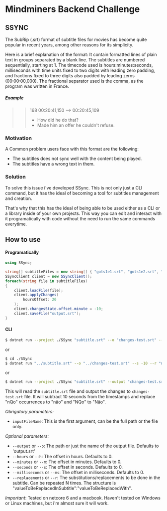 # Mindminers Backend Challenge
## SSYNC
The SubRip (.srt) format of subtitle files for movies has become quite popular in recent years, among other reasons for its simplicity.

Here is a brief explanation of the format: It contain formatted lines of plain text in groups separated by a blank line. The subtitles are numbered sequentially, starting at 1. The timecode used is hours:minutes:seconds, milliseconds with time units fixed to two digits with leading zero padding, and fractions fixed to three digits also padded by leading zeros (00:00:00,000). The fractional separator used is the comma, as the program was written in France.

##### Example

> > 168 
> > 00:20:41,150 --> 00:20:45,109 
> > - How did he do that? 
> > - Made him an offer he couldn't refuse.

### Motivation
A Common problem users face with this format are the following:

- The subtitles does not sync well with the content being played.
- The subtitles have a wrong text in them.

### Solution
To solve this issue i've developed SSync. This is not only just a CLI command, but it has the ideal of becoming a tool for subtitles management and creation.

That's why that this has the ideal of being able to be used either as a CLI or a library inside of your own projects. This way you can edit and interact with it programatically with code without the need to run the same commands everytime.

## How to use

#### Programatically

```cs
using SSync;

string[] subtitleFiles = new string[] { "gots1e1.srt", "gots1e2.srt", "gots1e3.srt", "gots1e4.srt"}
SSyncClient client = new SSyncClient();
foreach(string file in subtitleFiles)
{
    client.loadFile(file);
    client.applyChanges(
        hoursOffset: 20
    );
    client.changesState.offset.minute = -10;
    client.saveFile("output.srt");
}
```

#### CLI

```bash
$ dotnet run --project ./SSync "subtitle.srt" --o "changes-test.srt" --s -10 --r "nQo":"não" --r "NQo":"Não"  
```
or
```bash
$ cd ./SSync
$ dotnet run "../subtitle.srt" --o "../changes-test.srt" --s -10 --r "nQo":"não" --r "NQo":"Não"  
```
or
```bash
$ dotnet run --project ./SSync "subtitle.srt" --output "changes-test.srt" --seconds -10 --replacements "nQo":"não" --replacements "NQo":"Não"  
```

This will read the `subtitle.srt` file and output the changes to `changes-test.srt` file. It will subtract 10 seconds from the timestamps and replace "nQo" occurrences to "não" and "NQo" to "Não".


*Obrigatory parameters:* 
- `inputFileName`: This is the first argument, can be the full path or the file only.

*Optional parameters:*
- `--output` or `--o`: The path or just the name of the output file. Defaults to 'output.srt'
- `--hours` or `--h`: The offset in hours. Defaults to 0.
- `--minutes` or `--m`: The offset in minutes. Defaults to 0.
- `--seconds` or `--s`: The offset in seconds. Defaults to 0.
- `--milliseconds` or `--ms`: The offset in milliseconds. Defaults to 0.
- `--replacements` or `--r`: The substitutions/replacements to be done in the subtitle. Can be repeated N times. The structure is "valueToBeReplacedInSubtitle":"valueToBeReplacedWith".


*Important*: Tested on netcore 6 and a macbook. Haven't tested on Windows or Linux machines, but i'm almost sure it will work.